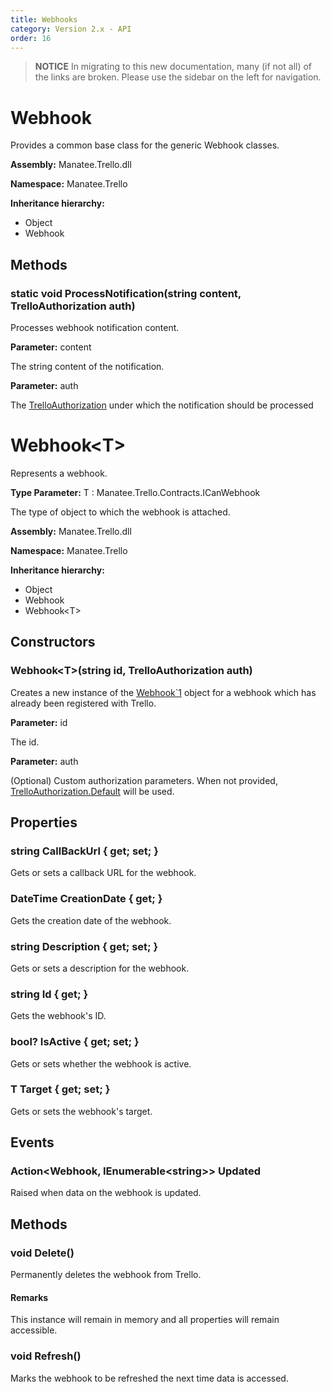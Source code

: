 ```yaml
---
title: Webhooks
category: Version 2.x - API
order: 16
---
```


> **NOTICE** In migrating to this new documentation, many (if not all) of the links are broken.  Please use the sidebar on the left for navigation.

# Webhook

Provides a common base class for the generic Webhook classes.

**Assembly:** Manatee.Trello.dll

**Namespace:** Manatee.Trello

**Inheritance hierarchy:**

- Object
- Webhook

## Methods

### static void ProcessNotification(string content, TrelloAuthorization auth)

Processes webhook notification content.

**Parameter:** content

The string content of the notification.

**Parameter:** auth

The [TrelloAuthorization](/API-Configuration#trelloauthorization) under which the notification should be processed

# Webhook&lt;T&gt;

Represents a webhook.

**Type Parameter:** T : Manatee.Trello.Contracts.ICanWebhook

The type of object to which the webhook is attached.

**Assembly:** Manatee.Trello.dll

**Namespace:** Manatee.Trello

**Inheritance hierarchy:**

- Object
- Webhook
- Webhook&lt;T&gt;

## Constructors

### Webhook&lt;T&gt;(string id, TrelloAuthorization auth)

Creates a new instance of the [Webhook`1](/API-Webhooks#webhook1) object for a webhook which has already been registered with Trello.

**Parameter:** id

The id.

**Parameter:** auth

(Optional) Custom authorization parameters. When not provided, [TrelloAuthorization.Default](/API-Configuration#static-trelloauthorization-default--get-) will be used.

## Properties

### string CallBackUrl { get; set; }

Gets or sets a callback URL for the webhook.

### DateTime CreationDate { get; }

Gets the creation date of the webhook.

### string Description { get; set; }

Gets or sets a description for the webhook.

### string Id { get; }

Gets the webhook&#39;s ID.

### bool? IsActive { get; set; }

Gets or sets whether the webhook is active.

### T Target { get; set; }

Gets or sets the webhook&#39;s target.

## Events

### Action&lt;Webhook, IEnumerable&lt;string&gt;&gt; Updated

Raised when data on the webhook is updated.

## Methods

### void Delete()

Permanently deletes the webhook from Trello.

#### Remarks

This instance will remain in memory and all properties will remain accessible.

### void Refresh()

Marks the webhook to be refreshed the next time data is accessed.

